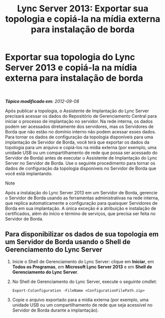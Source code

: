 ﻿---
title: 'Lync Server 2013: Exportar sua topologia e copiá-la na mídia externa para instalação de borda'
TOCTitle: Exportar sua topologia e copiá-la na mídia externa para instalação de borda
ms:assetid: def9f416-c519-4a72-b242-7d3057d9c1fd
ms:mtpsurl: https://technet.microsoft.com/pt-br/library/Gg398983(v=OCS.15)
ms:contentKeyID: 49308353
ms.date: 05/19/2016
mtps_version: v=OCS.15
ms.translationtype: HT
---

# Exportar sua topologia do Lync Server 2013 e copiá-la na mídia externa para instalação de borda

 

_**Tópico modificado em:** 2012-09-08_

Após publicar a topologia, o Assistente de Implantação do Lync Server precisará acessar os dados do Repositório de Gerenciamento Central para iniciar o processo de implantação no servidor. Na rede interna, os dados podem ser acessados diretamente dos servidores, mas os Servidores de Borda que não estão no domínio interno não podem acessar esses dados. Para tornar os dados de configuração da topologia disponíveis para uma implantação de Servidor de Borda, você terá que exportar os dados da topologia para um arquivo e copiá-los na mídia externa (por exemplo, uma unidade USB ou um compartilhamento de rede que possa ser acessado do Servidor de Borda) antes de executar o Assistente de Implantação do Lync Server no Servidor de Borda. Use o seguinte procedimento para tornar os dados de configuração da topologia disponíveis no Servidor de Borda que você está implantando.

> [!note]  
> Após a instalação do Lync Server 2013 em um Servidor de Borda, gerencie o Servidor de Borda usando as ferramentas administrativas na rede interna, que replica automaticamente a configuração para quaisquer Servidores de Borda em sua implantação. A única exceção é a atribuição e instalação de certificados, além do início e término de serviços, que precisa ser feita no Servidor de Borda.

## Para disponibilizar os dados de sua topologia em um Servidor de Borda usando o Shell de Gerenciamento do Lync Server

1.  Inicie o Shell de Gerenciamento do Lync Server: clique em **Iniciar**, em **Todos os Programas**, em **Microsoft Lync Server 2013** e em **Shell de Gerenciamento do Lync Server**.

2.  No Shell de Gerenciamento do Lync Server, execute o seguinte cmdlet:
    
        Export-CsConfiguration -FileName <ConfigurationFilePath.zip>

3.  Copie o arquivo exportado para a mídia externa (por exemplo, uma unidade USB ou um compartilhamento de rede que seja acessível no Servidor de Borda durante a implantação).


